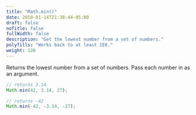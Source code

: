 ```yaml
---
title: "Math.min()"
date: 2018-01-14T21:38:44-05:00
draft: false
noTitle: false
fullWidth: false
description: "Get the lowest number from a set of numbers."
polyfills: "Works back to at least IE6."
weight: 120
---
```


Returns the lowest number from a set of numbers. Pass each number in as an argument.

```javascript
// returns 3.14
Math.min(42, 3.14, 27);

// returns -42
Math.min(-42, -3.14, -27);
```